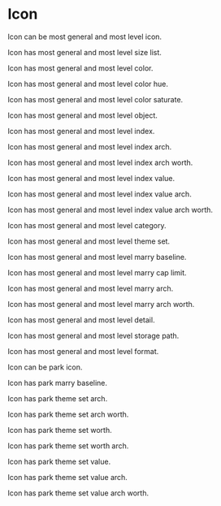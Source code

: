 # Icon

Icon can be most general and most level icon.

Icon has most general and most level size list.

Icon has most general and most level color.

Icon has most general and most level color hue.

Icon has most general and most level color saturate.

Icon has most general and most level object.

Icon has most general and most level index.

Icon has most general and most level index arch.

Icon has most general and most level index arch worth.

Icon has most general and most level index value.

Icon has most general and most level index value arch.

Icon has most general and most level index value arch worth.

Icon has most general and most level category.

Icon has most general and most level theme set.

Icon has most general and most level marry baseline.

Icon has most general and most level marry cap limit.

Icon has most general and most level marry arch.

Icon has most general and most level marry arch worth.

Icon has most general and most level detail.

Icon has most general and most level storage path.

Icon has most general and most level format.

Icon can be park icon.

Icon has park marry baseline.

Icon has park theme set arch.

Icon has park theme set arch worth.

Icon has park theme set worth.

Icon has park theme set worth arch.

Icon has park theme set value.

Icon has park theme set value arch.

Icon has park theme set value arch worth.